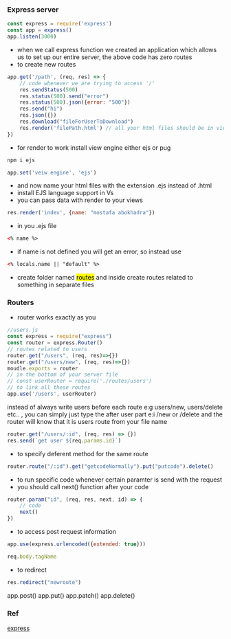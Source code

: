 ### Express server
```js
const express = require('express')
const app = express()
app.listen(3000)
```
- when we call express function we created an application which allows us to set up our entire server, the above code has zero routes
- to create new routes
```js
app.get('/path', (req, res) => {
    // code whenever we are trying to access '/'
    res.sendStatus(500)
    res.status(500).send("error")
    res.status(500).json({error: "500"})
    res.send("hi")
    res.json({})
    res.download("fileForUserToDownload")
    res.render('filePath.html') // all your html files should be in views folder
})
```
- for render to work install view engine either ejs or pug
```bash
npm i ejs
```
```js
app.set('veiw engine', 'ejs')
```
- and now name your html files with the extension .ejs instead of .html
- install EJS language support in Vs
- you can pass data with render to your views
```js
res.render('index', {name: "mostafa abokhadra"})
```
- in you .ejs file
```html
<% name %>
```
- if name is not defined you will get an error, so instead use 
```html
<% locals.name || "default" %>
```
- create folder named <mark>routes</mark> and inside create routes related to something in separate files

### Routers
- router works exactly as you 
```js
//users.js
const express = require("express")
const router = express.Router()
// routes related to users
router.get("/users", (req, res)=>{})
router.get("/users/new", (req, res)=>{})
moudle.exports = router
// in the bottom of your server file
// const userRouter = require('./routes/users')
// to link all these routes
app.use('/users', userRouter)
```
instead of always write users before each route e:g users/new, users/delete etc.. , you can simply just type the after user part e:i /new or /delete and the router will know that it is users route from your file name

```js
router.get("/users/:id", (req, res) => {})
res.send(`get user ${req.params.id}`)
```

- to specify deferent method for the same route
```js
router.route("/:id").get("getcodeNormally").put("putcode").delete()
```

- to run specific code whenever certain paramter is send with the request
- you should call next() function after your code
```js
router.param("id", (req, res, next, id) => {
    // code
    next()
})
```

- to access post request information
```js
app.use(express.urlencoded({extended: true}))

req.body.tagName
```

- to redirect
```js
res.redirect("newroute")
```
app.post()
app.put()
app.patch()
app.delete()

### Ref
[express](https://www.youtube.com/watch?v=SccSCuHhOw0)
